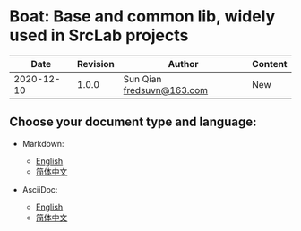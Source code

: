 # Boat: Base and common lib, widely used in SrcLab projects

|Date|Revision|Author|Content
|---|---|---|---|
|2020-12-10|1.0.0|Sun Qian <fredsuvn@163.com>|New|

## Choose your document type and language:

- Markdown:
    * [English](guide/README_en.adoc)
    * [简体中文](guide/README_zh.adoc)

- AsciiDoc:
    * [English](guide/README_en.adoc)
    * [简体中文](guide/README_zh.adoc)